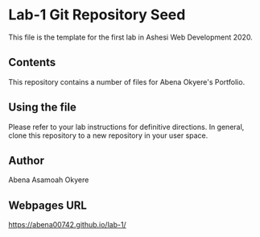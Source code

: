 # Lab-1 Git Repository Seed

This file is the template for the first lab in Ashesi Web Development 2020.

## Contents

This repository contains a number of files for Abena Okyere's Portfolio.

## Using the file

Please refer to your lab instructions for definitive directions. In general, clone this repository to a new repository in your user space.

## Author

Abena Asamoah Okyere

## Webpages URL
https://abena00742.github.io/lab-1/

